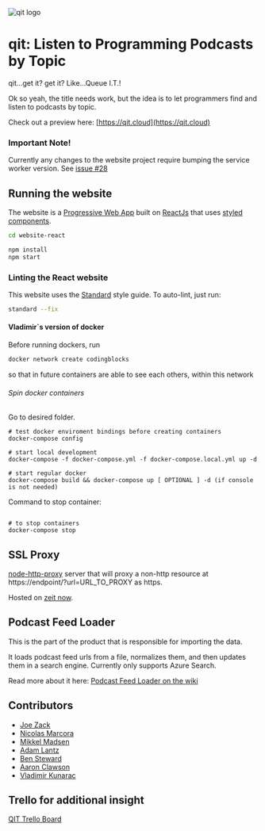 ![qit logo](https://github.com/codingblocks/podcast-app/blob/master/website-react/public/images/icons/icon-144x144.png)

# qit: Listen to Programming Podcasts by Topic
qit...get it? get it? Like...Queue I.T.!

Ok so yeah, the title needs work, but the idea is to let programmers find and listen to podcasts by topic.

Check out a preview here: [https://qit.cloud](https://qit.cloud)

### Important Note!

Currently any changes to the website project require bumping the service worker version. See [issue #28](https://github.com/codingblocks/podcast-app/issues/28)

## Running the website

The website is a [Progressive Web App](https://developers.google.com/web/progressive-web-apps/) built on [ReactJs](https://reactjs.org/) that uses [styled components](https://www.styled-components.com/docs/basics).

```bash
cd website-react

npm install
npm start
```

### Linting the React website

This website uses the [Standard](https://github.com/standard/standard) style guide.
To auto-lint, just run:

```bash
standard --fix
```
#### Vladimir`s version of docker
Before running dockers, run
```bash
docker network create codingblocks
```
so that in future containers are able to see each others, within this network

###### Spin docker containers
Go to desired folder.
```
# test docker enviroment bindings before creating containers
docker-compose config

# start local development
docker-compose -f docker-compose.yml -f docker-compose.local.yml up -d

# start regular docker
docker-compose build && docker-compose up [ OPTIONAL ] -d (if console is not needed)  
```

Command to stop container:

```;bash

# to stop containers
docker-compose stop
```

## SSL Proxy

[node-http-proxy](https://github.com/nodejitsu/node-http-proxy) server that will proxy a non-http resource at
https://endpoint/?url=URL_TO_PROXY as https.

Hosted on [zeit now](https://zeit.co/now).

## Podcast Feed Loader

This is the part of the product that is responsible for importing the data.

It loads podcast feed urls from a file, normalizes them, and then updates them in a search engine. Currently only supports Azure Search.

Read more about it here: [Podcast Feed Loader on the wiki](https://github.com/codingblocks/podcast-app/wiki/Podcast-Feed-Loader)

## Contributors
- [Joe Zack](https://github.com/THEjoezack)
- [Nicolas Marcora](https://github.com/nmarcora)
- [Mikkel Madsen](https://github.com/Madsn)
- [Adam Lantz](https://github.com/AdamLantz)
- [Ben Steward](https://github.com/benjaminsteward)
- [Aaron Clawson](https://github.com/MadVikingGod)
- [Vladimir Kunarac](https://github.com/vlado92)

## Trello for additional insight 
[QIT Trello Board](https://trello.com/b/RTgaMRh0/qit)